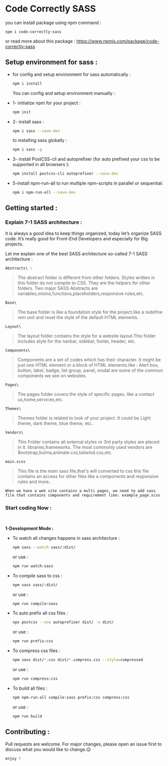 # Code Correctly SASS

you can install package using npm command :

`npm i code-correctly-sass`

or read more about this package : https://www.npmjs.com/package/code-correctly-sass

## Setup environment for sass :

- for config and setup environment for sass automatically :

  ```bash
  npm i install
  ```

  You can config and setup environment manually :

- 1- initialize npm for your project :

  ```bash
  npm init
  ```

- 2- install sass :

  ```bash
  npm i sass --save-dev
  ```

  to installing sass globally :

  ```bash
  npm i sass -g
  ```

- 3- install PostCSS-cli and autoprefixer (for auto prefixed your css to be supported in all browsers ):

  ```bash
  npm install postcss-cli autoprefixer --save-dev
  ```

- 5-install npm-run-all to run multiple npm-scripts in parallel or sequential:
  ```bash
  npm i npm-run-all --save-dev
  ```

## Getting started :

### Explain 7-1 SASS architecture :

It is always a good idea to keep things organized, today let’s organize SASS code. It’s really good for Front-End Developers and especially for Big projects.

Let me explain one of the best SASS architecture so-called 7-1 SASS architecture :

`Abstracts\ :`

> The abstract folder is different from other folders. Styles written in this folder do not compile to CSS. They are the helpers for other folders. Two major SASS Abstracts are variables,mixins,functions,placeholders,responsive rules,etc.

`Base\`

> The base folder is like a foundation style for the project,like a redefine rem unit and reset the style of the default HTML elements.

`Layout\`

> The layout folder contains the style for a website layout.This folder includes style for the navbar, sidebar, footer, header, etc.

`Components\`

> Components are a set of codes which has their character. It might be just one HTML element or a block of HTML elements.like : Alert box, button, label, badge, list group, panel, modal are some of the common components we see on websites.

`Pages\`

> The pages folder covers the style of specific pages. like a contact us,home,services,etc.

`Themes\`

> Themes folder is related to look of your project. It could be Light theme, dark theme, blue theme, etc..

`Vendors\`

> This Folder contains all external styles or 3rd party styles are placed in it. libraries,frameworks.
> The most commonly used vendors are Bootstrap,bulma,animate.css,tailwind.css,etc.

`main.scss`

> This file is the main sass file,that's will converted to css
> this file contains an access for other files like a components and responsive rules and more..

`When we have a web site contains a multi pages, we need to add sass file that contains components and requirement like: example_page.scss`

### Start coding Now :

<br>

**1-Development Mode :**

- To watch all changes happens in sass architecture :

  ```bash
  npm sass --watch sass/:dist/
  ```

  or use :

  ```bash
  npm run watch:sass
  ```

- To compile sass to css :

  ```bash
  npm sass sass/:dist/
  ```

  or use :

  ```bash
  npm run compile:sass
  ```

- To auto prefix all css files :

  ```bash
  npx postcss --use autoprefixer dist/ -o dist/
  ```

  or use :

  ```bash
  npm run prefix:css
  ```

- To compress css files :

  ```bash
  npm sass dist/*.css dist/*.compress.css --style=compressed
  ```

  or use :

  ```bash
  npm run compress:css
  ```

- To build all files :

  ```bash
  npm npm-run-all compile:sass prefix:css compress:css
  ```

  or use :

  ```bash
  npm run build
  ```

## Contributing :

Pull requests are welcome. For major changes, please open an issue first to discuss what you would like to change.😉

`enjoy !`
